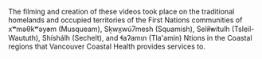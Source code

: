 The filming and creation of these videos took place on the traditional homelands and occupied territories of the First Nations communities of xʷməθkʷəy̓əm (Musqueam), Sḵwx̱wú7mesh (Squamish), Sel̓íl̓witulh (Tsleil-Waututh), Shíshálh (Sechelt), and ɬaʔamɩn (Tla'amin) Ntions in the Coastal regions that Vancouver Coastal Health provides services to.
